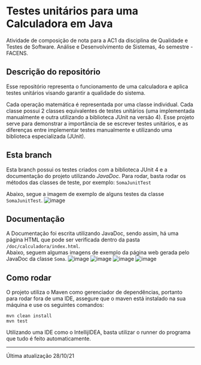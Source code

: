 # Testes unitários para uma Calculadora em Java
Atividade de composição de nota para a AC1 da disciplina de Qualidade e Testes de Software. Análise e Desenvolvimento de Sistemas, 4o semestre - FACENS.

## Descrição do repositório
Esse repositório representa o funcionamento de uma calculadora e aplica testes unitários visando garantir a qualidade do sistema. <br />

Cada operação matemática é representada por uma classe individual. Cada classe possui 2 classes equivalentes de testes unitários 
(uma implementada manualmente e outra utilizando a biblioteca JUnit na versão 4). Esse projeto serve para demonstrar a importância
de se escrever testes unitários, e as diferenças entre implementar testes manualmente e utilizando uma biblioteca especializada (JUnit).

## Esta branch
Esta branch possui os testes criados com a biblioteca JUnit 4 e a documentação do projeto utilizando *JavaDoc*.
Para rodar, basta rodar os métodos das classes de teste, por exemplo: `SomaJunitTest`

Abaixo, segue a imagem de exemplo de alguns testes da classe `SomaJunitTest`.
![image](https://github.com/nicolasgandrade/calculadora-tqs/assets/82426254/723dd804-7abe-456c-8762-28e683f254b3)

## Documentação
A Documentação foi escrita utilizando JavaDoc, sendo assim, há uma página HTML que pode ser verificada
dentro da pasta `/doc/calculadora/index.html`. <br />
Abaixo, seguem algumas imagens de exemplo da página web gerada pelo JavaDoc da classe `Soma`.
![image](https://github.com/nicolasgandrade/calculadora-tqs/assets/82426254/c01a9622-8d57-4824-80a1-4f6f4d61baed)
![image](https://github.com/nicolasgandrade/calculadora-tqs/assets/82426254/127d48dd-538f-4341-a49f-9fafa9d9601e)
![image](https://github.com/nicolasgandrade/calculadora-tqs/assets/82426254/0c42f1cf-5674-4c25-9137-4338fd3d9c66)
![image](https://github.com/nicolasgandrade/calculadora-tqs/assets/82426254/6adf7c1c-2e06-4463-883b-bf5443484bfc)

## Como rodar
O projeto utiliza o Maven como gerenciador de dependências, portanto para rodar fora de uma IDE, 
assegure que o maven está instalado na sua máquina e use os seguintes comandos:
```
mvn clean install
mvn test
```
Utilizando uma IDE como o IntellijIDEA, basta utilizar o runner do programa que tudo é feito automaticamente.
<hr>
Última atualização 28/10/21

